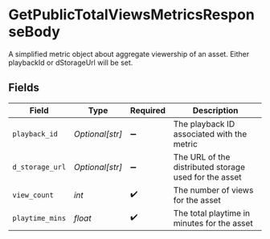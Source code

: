 # GetPublicTotalViewsMetricsResponseBody

A simplified metric object about aggregate viewership of an
asset. Either playbackId or dStorageUrl will be set.



## Fields

| Field                                                 | Type                                                  | Required                                              | Description                                           |
| ----------------------------------------------------- | ----------------------------------------------------- | ----------------------------------------------------- | ----------------------------------------------------- |
| `playback_id`                                         | *Optional[str]*                                       | :heavy_minus_sign:                                    | The playback ID associated with the metric            |
| `d_storage_url`                                       | *Optional[str]*                                       | :heavy_minus_sign:                                    | The URL of the distributed storage used for the asset |
| `view_count`                                          | *int*                                                 | :heavy_check_mark:                                    | The number of views for the asset                     |
| `playtime_mins`                                       | *float*                                               | :heavy_check_mark:                                    | The total playtime in minutes for the asset           |